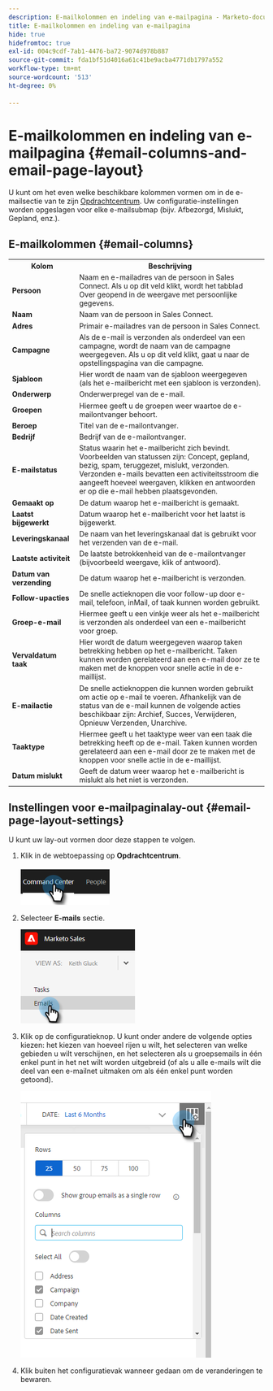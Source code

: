 ```yaml
---
description: E-mailkolommen en indeling van e-mailpagina - Marketo-documenten - Productdocumentatie
title: E-mailkolommen en indeling van e-mailpagina
hide: true
hidefromtoc: true
exl-id: 004c9cdf-7ab1-4476-ba72-9074d978b887
source-git-commit: fda1bf51d4016a61c41be9acba4771db1797a552
workflow-type: tm+mt
source-wordcount: '513'
ht-degree: 0%

---
```


# E-mailkolommen en indeling van e-mailpagina {#email-columns-and-email-page-layout}

U kunt om het even welke beschikbare kolommen vormen om in de e-mailsectie van te zijn [Opdrachtcentrum](/help/marketo/product-docs/marketo-sales-insight/actions/email/command-center/command-center-overview.md). Uw configuratie-instellingen worden opgeslagen voor elke e-mailsubmap (bijv. Afbezorgd, Mislukt, Gepland, enz.).

## E-mailkolommen {#email-columns}

<table> 
 <colgroup> 
  <col> 
  <col> 
 </colgroup> 
 <tbody> 
  <tr> 
   <th>Kolom</th> 
   <th>Beschrijving</th> 
  </tr> 
  <tr> 
   <td><strong>Persoon</td> 
   <td>Naam en e-mailadres van de persoon in Sales Connect. Als u op dit veld klikt, wordt het tabblad Over geopend in de weergave met persoonlijke gegevens.</td> 
  </tr> 
  <tr> 
   <td><strong>Naam</td> 
   <td>Naam van de persoon in Sales Connect.</td> 
  </tr> 
  <tr> 
   <td><strong>Adres</td> 
   <td>Primair e-mailadres van de persoon in Sales Connect.</td> 
  </tr> 
  <tr> 
   <td><strong>Campagne</td> 
   <td>Als de e-mail is verzonden als onderdeel van een campagne, wordt de naam van de campagne weergegeven. Als u op dit veld klikt, gaat u naar de opstellingspagina van die campagne.</td> 
  </tr> 
  <tr> 
   <td><strong>Sjabloon</td> 
   <td>Hier wordt de naam van de sjabloon weergegeven (als het e-mailbericht met een sjabloon is verzonden).</td> 
  </tr> 
  <tr> 
   <td><strong>Onderwerp</td> 
   <td>Onderwerpregel van de e-mail.</td> 
  </tr> 
  <tr> 
   <td><strong>Groepen</td> 
   <td>Hiermee geeft u de groepen weer waartoe de e-mailontvanger behoort.</td> 
  </tr> 
  <tr> 
   <td><strong>Beroep</td> 
   <td>Titel van de e-mailontvanger.</td> 
  </tr> 
  <tr> 
   <td><strong>Bedrijf</td> 
   <td>Bedrijf van de e-mailontvanger.</td> 
  </tr> 
  <tr> 
   <td><strong>E-mailstatus</td> 
   <td>Status waarin het e-mailbericht zich bevindt. Voorbeelden van statussen zijn: Concept, gepland, bezig, spam, teruggezet, mislukt, verzonden. Verzonden e-mails bevatten een activiteitsstroom die aangeeft hoeveel weergaven, klikken en antwoorden er op die e-mail hebben plaatsgevonden.</td> 
  </tr> 
  <tr> 
   <td><strong>Gemaakt op</td> 
   <td>De datum waarop het e-mailbericht is gemaakt.</td> 
  </tr> 
  <tr> 
   <td><strong>Laatst bijgewerkt</td> 
   <td>Datum waarop het e-mailbericht voor het laatst is bijgewerkt.</td> 
  </tr> 
  <tr> 
   <td><strong>Leveringskanaal</td> 
   <td>De naam van het leveringskanaal dat is gebruikt voor het verzenden van de e-mail.</td> 
  </tr> 
  <tr> 
   <td><strong>Laatste activiteit</td> 
   <td>De laatste betrokkenheid van de e-mailontvanger (bijvoorbeeld weergave, klik of antwoord).</td> 
  </tr> 
  <tr> 
   <td><strong>Datum van verzending</td> 
   <td>De datum waarop het e-mailbericht is verzonden.</td> 
  </tr> 
  <tr> 
   <td><strong>Follow-upacties</td> 
   <td>De snelle actieknopen die voor follow-up door e-mail, telefoon, inMail, of taak kunnen worden gebruikt.</td> 
  </tr> 
  <tr> 
   <td><strong>Groep-e-mail</td> 
   <td>Hiermee geeft u een vinkje weer als het e-mailbericht is verzonden als onderdeel van een e-mailbericht voor groep.</td> 
  </tr> 
  <tr> 
   <td><strong>Vervaldatum taak</td> 
   <td>Hier wordt de datum weergegeven waarop taken betrekking hebben op het e-mailbericht. Taken kunnen worden gerelateerd aan een e-mail door ze te maken met de knoppen voor snelle actie in de e-maillijst.</td> 
  </tr> 
  <tr> 
   <td><strong>E-mailactie</td> 
   <td>De snelle actieknoppen die kunnen worden gebruikt om actie op e-mail te voeren. Afhankelijk van de status van de e-mail kunnen de volgende acties beschikbaar zijn: Archief, Succes, Verwijderen, Opnieuw Verzenden, Unarchive.</td> 
  </tr> 
  <tr> 
   <td><strong>Taaktype</td> 
   <td>Hiermee geeft u het taaktype weer van een taak die betrekking heeft op de e-mail. Taken kunnen worden gerelateerd aan een e-mail door ze te maken met de knoppen voor snelle actie in de e-maillijst.</td> 
  </tr> 
  <tr> 
   <td><strong>Datum mislukt</td> 
   <td>Geeft de datum weer waarop het e-mailbericht is mislukt als het niet is verzonden.</td> 
  </tr> 
 </tbody> 
</table>

## Instellingen voor e-mailpaginalay-out {#email-page-layout-settings}

U kunt uw lay-out vormen door deze stappen te volgen.

1. Klik in de webtoepassing op **Opdrachtcentrum**.

   ![](assets/email-columns-and-email-page-layout-1.png)

1. Selecteer **E-mails** sectie.

   ![](assets/email-columns-and-email-page-layout-2.png)

1. Klik op de configuratieknop. U kunt onder andere de volgende opties kiezen: het kiezen van hoeveel rijen u wilt, het selecteren van welke gebieden u wilt verschijnen, en het selecteren als u groepsemails in één enkel punt in het net wilt worden uitgebreid (of als u alle e-mails wilt die deel van een e-mailnet uitmaken om als één enkel punt worden getoond).

   ![](assets/email-columns-and-email-page-layout-3.png)

1. Klik buiten het configuratievak wanneer gedaan om de veranderingen te bewaren.
